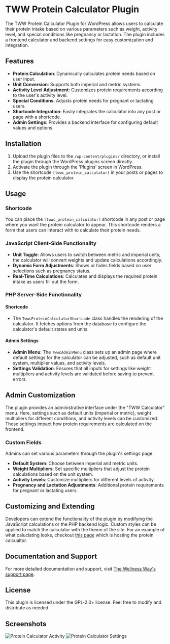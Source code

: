 # TWW Protein Calculator Plugin

The TWW Protein Calculator Plugin for WordPress allows users to calculate their protein intake based on various parameters such as weight, activity level, and special conditions like pregnancy or lactation. The plugin includes a frontend calculator and backend settings for easy customization and integration.

## Features

- **Protein Calculation**: Dynamically calculates protein needs based on user input.
- **Unit Conversion**: Supports both imperial and metric systems.
- **Activity Level Adjustment**: Customizes protein requirements according to the user's activity level.
- **Special Conditions**: Adjusts protein needs for pregnant or lactating users.
- **Shortcode Integration**: Easily integrates the calculator into any post or page with a shortcode.
- **Admin Settings**: Provides a backend interface for configuring default values and options.

## Installation

1. Upload the plugin files to the `/wp-content/plugins/` directory, or install the plugin through the WordPress plugins screen directly.
2. Activate the plugin through the 'Plugins' screen in WordPress.
3. Use the shortcode `[twwc_protein_calculator]` in your posts or pages to display the protein calculator.

## Usage

### Shortcode

You can place the `[twwc_protein_calculator]` shortcode in any post or page where you want the protein calculator to appear. This shortcode renders a form that users can interact with to calculate their protein needs.

### JavaScript Client-Side Functionality

- **Unit Toggle**: Allows users to switch between metric and imperial units; the calculator will convert weights and update calculations accordingly.
- **Dynamic Form Adjustments**: Shows or hides fields based on user selections such as pregnancy status.
- **Real-Time Calculations**: Calculates and displays the required protein intake as users fill out the form.

### PHP Server-Side Functionality

#### Shortcode

- The `TwwcProteinCalculatorShortcode` class handles the rendering of the calculator. It fetches options from the database to configure the calculator's default states and units.

#### Admin Settings

- **Admin Menu**: The `TwwcAdminMenu` class sets up an admin page where default settings for the calculator can be adjusted, such as default unit system, multiplier values, and activity levels.
- **Settings Validation**: Ensures that all inputs for settings like weight multipliers and activity levels are validated before saving to prevent errors.

## Admin Customization

The plugin provides an administrative interface under the "TWW Calculator" menu. Here, settings such as default units (imperial or metric), weight multipliers for different conditions, and activity levels can be customized. These settings impact how protein requirements are calculated on the frontend.

### Custom Fields

Admins can set various parameters through the plugin's settings page:

- **Default System**: Choose between imperial and metric units.
- **Weight Multipliers**: Set specific multipliers that adjust the protein calculations based on the unit system.
- **Activity Levels**: Customize multipliers for different levels of activity.
- **Pregnancy and Lactation Adjustments**: Additional protein requirements for pregnant or lactating users.

## Customizing and Extending

Developers can extend the functionality of the plugin by modifying the JavaScript calculations or the PHP backend logic. Custom styles can be applied to match the calculator with the theme of the site. For an example of what caluclating looks, checkout [this page](https://www.thewellnessway.com/protein-calculator) which is hosting the protein calcualtor.

## Documentation and Support

For more detailed documentation and support, visit [The Wellness Way's support page](https://www.thewellnessway.com/support).

## License

This plugin is licensed under the GPL-2.0+ license. Feel free to modify and distribute as needed.

## Screenshots

![Protein Calculator Activity](/screenshots/protein-calculator-activity.png "Protein Calculator Activity")
![Protein Calculator Settings](/screenshots/protein-calculator-settings.png "Protein Calculator Settings")


